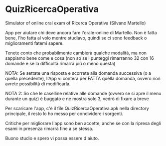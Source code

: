 # QuizRicercaOperativa
Simulator of online oral exam of Ricerca Operativa (Silvano Martello)

App per aiutare chi deve ancora fare l'orale-online di Martello.
Non è fatta bene, l'ho fatta al volo mentre studiavo, quindi se ci sono feedback o miglioramenti fatemi sapere.

Tenete conto che probabilmente cambierà qualche modalità, ma non sappiamo bene come e cosa 
(non so se i punteggi rimarranno 32 con 16 domande e se la difficoltà rimarrà più o meno questa)

NOTA: Se settate una risposta e scorrete alla domanda successiva (o a quella precedente), l'App vi conterà per FATTA quella domanda, ovvero non avrete possibilità
di modificarla.

NOTA 2: So che le caselline relative alle domande (ovvero se si apre il menu durante un quiz) è buggato e ne mostra solo 3, vedrò di fixare a breve

Per scaricare l'app, c'è il file QuizRicercaOperativa.apk nella directory principale, il resto lo ho messo per condividere i sorgenti.

Critiche per migliorare l'app sono ben accette, anche se con la ripresa degli esami in presenza rimarrà fine a se stessa.

Buono studio e spero vi possa essere d'aiuto.
